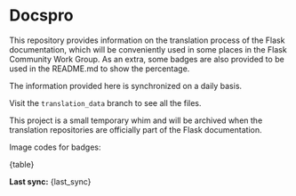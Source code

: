 # Docspro

This repository provides information on the translation process of the Flask documentation, which will be conveniently used in some places in the Flask Community Work Group. As an extra, some badges are also provided to be used in the README.md to show the percentage.

The information provided here is synchronized on a daily basis.

Visit the `translation_data` branch to see all the files.

This project is a small temporary whim and will be archived when the translation repositories are officially part of the Flask documentation.

Image codes for badges:

{table}

**Last sync:** {last_sync}